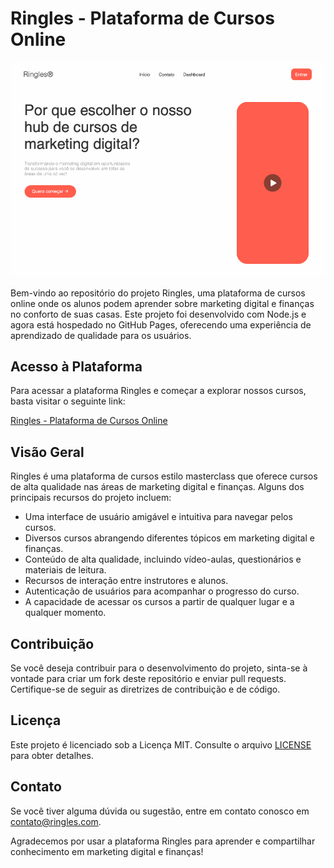 # Ringles - Plataforma de Cursos Online

![Capa](public/assets/cover.png)

Bem-vindo ao repositório do projeto Ringles, uma plataforma de cursos online onde os alunos podem aprender sobre marketing digital e finanças no conforto de suas casas. Este projeto foi desenvolvido com Node.js e agora está hospedado no GitHub Pages, oferecendo uma experiência de aprendizado de qualidade para os usuários.

## Acesso à Plataforma

Para acessar a plataforma Ringles e começar a explorar nossos cursos, basta visitar o seguinte link:

[Ringles - Plataforma de Cursos Online](https://seu-usuario.github.io/ringles-plataforma-de-cursos/)

## Visão Geral

Ringles é uma plataforma de cursos estilo masterclass que oferece cursos de alta qualidade nas áreas de marketing digital e finanças. Alguns dos principais recursos do projeto incluem:

- Uma interface de usuário amigável e intuitiva para navegar pelos cursos.
- Diversos cursos abrangendo diferentes tópicos em marketing digital e finanças.
- Conteúdo de alta qualidade, incluindo vídeo-aulas, questionários e materiais de leitura.
- Recursos de interação entre instrutores e alunos.
- Autenticação de usuários para acompanhar o progresso do curso.
- A capacidade de acessar os cursos a partir de qualquer lugar e a qualquer momento.

## Contribuição

Se você deseja contribuir para o desenvolvimento do projeto, sinta-se à vontade para criar um fork deste repositório e enviar pull requests. Certifique-se de seguir as diretrizes de contribuição e de código.

## Licença

Este projeto é licenciado sob a Licença MIT. Consulte o arquivo [LICENSE](LICENSE) para obter detalhes.

## Contato

Se você tiver alguma dúvida ou sugestão, entre em contato conosco em [contato@ringles.com](mailto:contato@ringles.com).

Agradecemos por usar a plataforma Ringles para aprender e compartilhar conhecimento em marketing digital e finanças!
